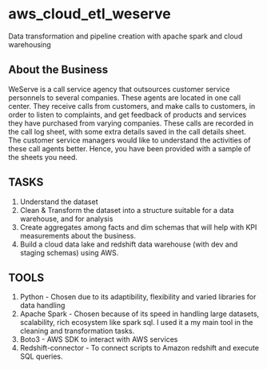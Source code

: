 # aws_cloud_etl_weserve
Data transformation and pipeline creation with apache spark and cloud warehousing


## About the Business
WeServe is a call service agency that outsources customer service personnels to several companies.
These agents are located in one call center. They receive calls from customers, and make calls to customers, in order to listen to complaints, and get feedback of products and services they have purchased from varying companies. These calls are recorded in the call log sheet, with some extra details saved in the
call details sheet. The customer service managers would like to understand the activities of these
call agents better. Hence, you have been provided with a sample of the sheets you need.


## TASKS
1. Understand the dataset
2. Clean & Transform the dataset into a structure suitable for a data warehouse, and for
analysis
3. Create aggregates among facts and dim schemas that will help with KPI
measurements about the business.
4. Build a cloud data lake and redshift data warehouse (with dev and staging schemas) using AWS.


## TOOLS  
1. Python - Chosen due to its adaptibility, flexibility and varied libraries for data handling  
2. Apache Spark - Chosen because of its speed in handling large datasets, scalability, rich ecosystem like spark sql. I used it a my main tool in the cleaning and transformation tasks.
3. Boto3 - AWS SDK to interact with AWS services
4. Redshift-connector - To connect scripts to Amazon redshift and execute SQL queries. 




